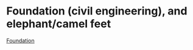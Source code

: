 # Foundation (civil engineering), and elephant/camel feet

[Foundation](https://youtu.be/ZIKSAJ8B07U)
